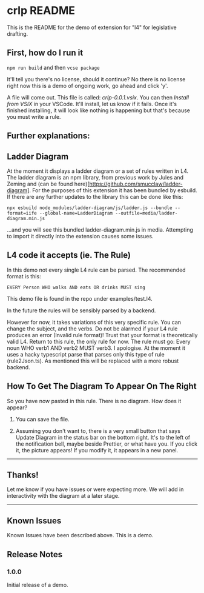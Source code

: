 # crlp README

This is the README for the demo of extension for "l4" for legislative drafting.

## First, how do I run it

`npm run build`
and then
`vcse package`

It'll tell you there's no license, should it continue? No there is no license right now this is a demo of ongoing work, go ahead and click 'y'.

A file will come out. This file is called: *crlp-0.0.1.vsix*. You can then *Install from VSIX* in your VSCode. It'll install, let us know if it fails. Once it's finished installing, it will look like nothing is happening but that's because you must write a rule.

## Further explanations:

## Ladder Diagram

At the moment it displays a ladder diagram or a set of rules written in L4.
The ladder diagram is an npm library, from previous work by Jules and Zeming and (can be found here)[https://github.com/smucclaw/ladder-diagram]. For the purposes of this extension it has been bundled by esbuild. If there are any further updates to the library this can be done like this:

`npx esbuild node_modules/ladder-diagram/js/ladder.js --bundle --format=iife --global-name=LadderDiagram --outfile=media/ladder-diagram.min.js`

...and you will see this bundled ladder-diagram.min.js in media. Attempting to import it directly into the extension causes some issues.

## L4 code it accepts (ie. The Rule)

In this demo not every single L4 rule can be parsed. The recommended format is this:

`EVERY Person
WHO walks
AND eats
OR drinks
MUST sing`

This demo file is found in the repo under examples/test.l4.

In the future the rules will be sensibly parsed by a backend.

However for now, it takes variations of this very specific rule. You can change the subject, and the verbs. Do not be alarmed if your L4 rule produces an error (Invalid rule format)! Trust that your format is theoretically valid L4. Return to this rule, the only rule for now. The rule must go: Every noun WHO verb1 AND verb2 MUST verb3. I apologise. At the moment it uses a hacky typescript parse that parses only this type of rule (rule2Json.ts). As mentioned this will be replaced with a more robust backend.

## How To Get The Diagram To Appear On The Right

So you have now pasted in this rule. There is no diagram. How does it appear?

1) You can save the file.

2) Assuming you don't want to, there is a very small button that says Update Diagram in the status bar on the bottom right. It's to the left of the notification bell, maybe beside Prettier, or what have you. If you click it, the picture appears! If you modify it, it appears in a new panel.

---

## Thanks!

Let me know if you have issues or were expecting more. We will add in interactivity with the diagram at a later stage.

---

## Known Issues

Known Issues have been described above. This is a demo.

## Release Notes

### 1.0.0

Initial release of a demo.
